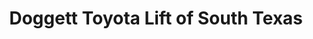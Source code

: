 ---
title: "Doggett Toyota Lift of South Texas"
url: /austin/doggett-toyota-lift-of-south-texas/
shop: trade
---
